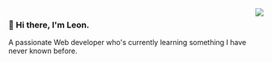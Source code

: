 <img align="right"  src="https://github-readme-stats.vercel.app/api?username=leon-fong&theme=transparent"  />
 
### 👋 Hi there, I'm Leon.
A passionate Web developer who's currently learning something I have never known before.



